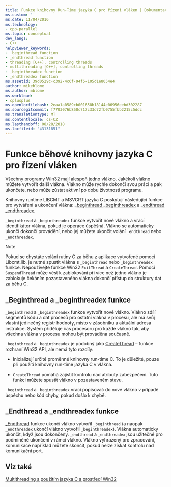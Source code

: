 ```yaml
---
title: Funkce knihovny Run-Time jazyka C pro řízení vláken | Dokumentace Microsoftu
ms.custom: ''
ms.date: 11/04/2016
ms.technology:
- cpp-parallel
ms.topic: conceptual
dev_langs:
- C++
helpviewer_keywords:
- _beginthread function
- _endthread function
- threading [C++], controlling threads
- multithreading [C++], controlling threads
- _beginthreadex function
- _endthreadex function
ms.assetid: 39d0529c-c392-4c6f-94f5-105d1e8054e4
author: mikeblome
ms.author: mblome
ms.workload:
- cplusplus
ms.openlocfilehash: 2eaa1a0589cb001658b18144e06956eebd302287
ms.sourcegitcommit: f7703076b850c717c33d72fb0755fbb2215c5ddc
ms.translationtype: MT
ms.contentlocale: cs-CZ
ms.lasthandoff: 08/28/2018
ms.locfileid: "43131851"
---
```

# <a name="c-run-time-library-functions-for-thread-control"></a>Funkce běhové knihovny jazyka C pro řízení vláken
Všechny programy Win32 mají alespoň jedno vlákno. Jakékoli vlákno můžete vytvořit další vlákna. Vlákno může rychle dokončí svou práci a pak ukončete, nebo může zůstat aktivní po dobu životnosti programu.  
  
Knihovny runtime LIBCMT a MSVCRT jazyka C poskytují následující funkce pro vytváření a ukončení vlákna: [_beginthread _beginthreadex](../c-runtime-library/reference/beginthread-beginthreadex.md) a [_endthread _endthreadex](../c-runtime-library/reference/endthread-endthreadex.md).  
  
`_beginthread` a `_beginthreadex` funkce vytvořit nové vlákno a vrací identifikátor vlákna, pokud je operace úspěšná. Vlákno se automaticky ukončí dokončí provádění, nebo jej můžete ukončit volání `_endthread` nebo `_endthreadex`.  
  
> [!NOTE]
> Pokud se chystáte volání rutiny C za běhu z aplikace vytvořené pomocí Libcmt.lib, je nutné spustit vlákna s `_beginthread` nebo `_beginthreadex` funkce. Nepoužívejte funkce Win32 `ExitThread` a `CreateThread`. Pomocí `SuspendThread` může vést k zablokování při více než jedno vlákno je zablokuje čekáním pozastaveného vlákna dokončí přístup do struktury dat za běhu C.  
  
##  <a name="_core_the__beginthread_function"></a> _Beginthread a _beginthreadex funkce  
 
`_beginthread` a `_beginthreadex` funkce vytvořit nové vlákno. Vlákno sdílí segmentů kódu a dat procesů pro ostatní vlákna v procesu, ale má svůj vlastní jedinečný registr hodnoty, místo v zásobníku a aktuální adresa instrukce. Systém přiděluje čas procesoru pro každé vlákno tak, aby všechna vlákna v procesu mohou být prováděna současně.  
  
`_beginthread` a `_beginthreadex` je podobný jako [CreateThread](http://msdn.microsoft.com/library/windows/desktop/ms682453) – funkce rozhraní Win32 API, ale nemá tyto rozdíly:  
  
- Inicializují určité proměnné knihovny run-time C. To je důležité, pouze při použití knihovny run-time jazyka C v vlákna.  
  
- `CreateThread` pomáhá zajistit kontrolu nad atributy zabezpečení. Tuto funkci můžete spustit vlákno v pozastaveném stavu.  
  
 `_beginthread` a `_beginthreadex` vrací popisovač do nové vlákno v případě úspěchu nebo kód chyby, pokud došlo k chybě.  
  
##  <a name="_core_the__endthread_function"></a> _Endthread a _endthreadex funkce  
 
[_Endthread](../c-runtime-library/reference/endthread-endthreadex.md) funkce ukončí vlákno vytvořil `_beginthread` (a naopak `_endthreadex` ukončí vlákno vytvořil `_beginthreadex`). Vlákna automaticky ukončit, když jsou dokončeny. `_endthread` a `_endthreadex` jsou užitečné pro podmíněné ukončení v rámci vlákno. Vlákno vyhrazený pro zpracování, komunikace například můžete skončit, pokud nelze získat kontrolu nad komunikační port.  
  
## <a name="see-also"></a>Viz také  
 
[Multithreading s použitím jazyka C a prostředí Win32](multithreading-with-c-and-win32.md)